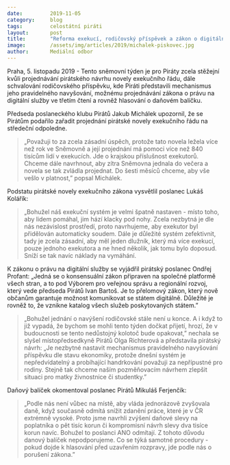 ```yaml
---
date:         2019-11-05
category:     blog
tags:         celostátní piráti
layout:       post
title:        "Reforma exekucí, rodičovský příspěvek a zákon o digitální službě jsou prioritami Pirátů na jednání Sněmovny tento týden"
image:        /assets/img/articles/2019/michalek-piskovec.jpg
author:       Mediální odbor
---
```


Praha, 5. listopadu 2019 - Tento sněmovní týden je pro Piráty zcela stěžejní kvůli projednávání pirátského návrhu novely exekučního řádu, dále schvalování rodičovského příspěvku, kde Piráti představili mechanismus jeho pravidelného navyšování, možnému projednávání zákona o právu na digitální služby ve třetím čtení a rovněž hlasování o daňovém balíčku.

Předseda poslaneckého klubu Pirátů Jakub Michálek upozornil, že se Pirátům podařilo zařadit projednání pirátské novely exekučního řádu na středeční odpoledne. 

> „Považuji to za zcela zásadní úspěch, protože tato novela ležela více než rok ve Sněmovně a její projednání má pomoci více než 840 tisícům lidí v exekucích. Jde o krajskou příslušnost exekutorů. Chceme dále navrhnout, aby zítra Sněmovna jednala do večera a novela se tak zvládla projednat. Do šesti měsíců chceme, aby vše vešlo v platnost,” popsal Michálek.

Podstatu pirátské novely exekučního zákona vysvětlil poslanec Lukáš Kolářík: 

> „Bohužel náš exekuční systém je velmi špatně nastaven - místo toho, aby lidem pomáhal, jim hází klacky pod nohy. Zcela nezbytná je dle nás nezávislost prostředí, proto navrhujeme, aby exekutor byl přidělován automaticky soudem. Dále je důležité systém zefektivnit, tady je zcela zásadní, aby měl jeden dlužník, který má více exekucí, pouze jednoho exekutora a ne hned několik, jak tomu bylo doposud. Sníží se tak navíc náklady na vymáhání. 

K zákonu o právu na digitální služby se vyjádřil pirátský poslanec Ondřej Profant: „Jedná se o konsensuální zákon připraven na společné platformě všech stran, a to pod Výborem pro veřejnou správu a regionální rozvoj, který vede předseda Pirátů Ivan Bartoš. Je to přelomový zákon, který nově občanům garantuje možnost komunikovat se státem digitálně. Důležité je rovněž to, že vznikne katalog všech služeb poskytovaných státem.”

> „Bohužel jednání o navýšení rodičovské stále není u konce. A i když to již vypadá, že bychom se mohli tento týden dočkat přijetí, hrozí, že v budoucnosti se tento nedůstojný kolotoč bude opakovat,” nechala se slyšel místopředsedkyně Pirátů Olga Richterová a představila pirátský návrh: „Je nezbytné nastavit mechanismus pravidelného navyšování příspěvku dle stavu ekonomiky, protože dnešní systém je nepředvídatelný a probíhající handrkování považuji za nepřípustné pro rodiny. Stejně tak chceme naším pozměňovacím návrhem zlepšit situaci pro matky živnostnice či studentky.”

Daňový balíček okomentoval poslanec Pirátů Mikuláš Ferjenčík: 

> „Podle nás není vůbec na místě, aby vláda jednorázově zvyšovala daně, když současně odmítá snížit zdanění práce, které je v ČR extrémně vysoké. Proto jsme navrhli zvýšení daňové slevy na poplatníka o pět tisíc korun či kompromisní návrh slevy dva tisíce korun navíc. Bohužel to poslanci ANO odmítají. Z tohoto důvodu danový balíček nepodporujeme. Co se týká samotné procedury - pokud dojde k hlasování před uzavřením rozpravy, jde podle nás o porušení zákona.”
